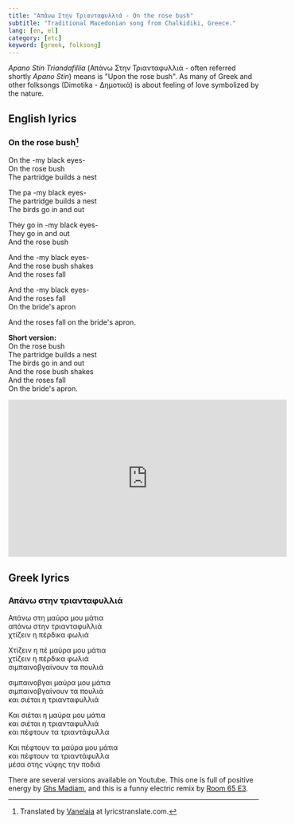 ```yaml
---
title: "Απάνω Στην Τριανταφυλλιά - On the rose bush"
subtitle: "Traditional Macedonian song from Chalkidiki, Greece."
lang: [en, el]
category: [etc]
keyword: [greek, folksong]
---
```


_Apano Stin Triandafillia_ (Απάνω Στην Τριανταφυλλιά - often referred shortly _Apano Stin_) means is "Upon the rose bush". As many of Greek and other folksongs (Dimotika - Δημοτικά) is about feeling of love symbolized by the nature. <!--excerpt-->

## English lyrics

### On the rose bush[^1]

On the -my black eyes-  
On the rose bush  
The partridge builds a nest  
 
The pa -my black eyes-  
The partridge builds a nest  
The birds go in and out  
 
They go in -my black eyes-  
They go in and out  
And the rose bush  
 
And the -my black eyes-  
And the rose bush shakes  
And the roses fall  
 
And the -my black eyes-  
And the roses fall  
On the bride's apron  
 
And the roses fall on the bride's apron.
 
**Short version:**  
On the rose bush  
The partridge builds a nest  
The birds go in and out  
And the rose bush shakes  
And the roses fall  
On the bride's apron.  

<iframe width="560" height="315" src="https://www.youtube.com/embed/RCDWtU9TSmk?si=7ae1nC76IxtOprdQ" title="YouTube video player" frameborder="0" allow="accelerometer; autoplay; clipboard-write; encrypted-media; gyroscope; picture-in-picture; web-share" referrerpolicy="strict-origin-when-cross-origin" allowfullscreen></iframe>

## Greek lyrics

### Απάνω στην τριανταφυλλιά

Απάνω στη μαύρα μου μάτια  
απάνω στην τριανταφυλλιά  
χτίζειν η πέρδικα φωλιά  

Χτίζειν η πέ μαύρα μου μάτια  
χτίζειν η πέρδικα φωλιά  
σιμπαινοβγαίνουν τα πουλιά  

σιμπαινοβγαι μαύρα μου μάτια  
σιμπαινοβγαίνουν τα πουλιά  
και σιέται η τριανταφυλλιά  

Και σιέται η μαύρα μου μάτια  
και σιέται η τριανταφυλλιά  
και πέφτουν τα τριαντάφυλλα  

Και πέφτουν τα μαύρα μου μάτια  
και πέφτουν τα τριαντάφυλλα  
μέσα στης νύφης την ποδιά  

There are several versions available on Youtube. This one is full of positive energy by [Ghs Madiam](https://youtu.be/HJyLWbuGX5A?si=XIvcW8HtQq65OXpD), and this is a funny electric remix by [Room 65 E3](https://youtu.be/J7WLqgZmpeo?si=A2xAaAc_zja4Iifx).

[^1]:Translated by [Vanelaia](https://lyricstranslate.com/en/apano-stin-triandafillia-rose-bush.html) at lyricstranslate.com. 
